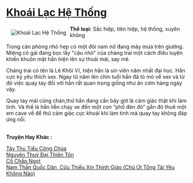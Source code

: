 <a href="https://utruyen.com/khoai-lac-he-thong/16033/" title="Khoái Lạc Hệ Thống"><h1>Khoái Lạc Hệ Thống</h1></a><div style="display:table"><img align="right" style="float: left; padding: 10px;" src="https://utruyen.com/images/story/200x260/khoai-lac-he-thong.jpg" alt="Khoái Lạc Hệ Thống"><b>Thể loại:</b> Sắc hiệp, tiên hiệp, hệ thống, xuyên không<p></p>Trong căn phòng nhỏ hẹp có một đôi nam nữ đang mây mưa trên giường. Miệng cô gái đang bọc lấy "cậu nhỏ" của chàng trai một cách điêu luyện khiến khuôn mặt hắn hiện lên sự thoải mái, say mê.<p></p>Chàng trai có tên là Lê Khôi Vĩ, hiện hắn là sin viên năm nhất đại học. Hắn cực kỳ yêu thích sex. Ngay từ năm lên chín tuổi hắn đã tò mò về sex và từ đó việc quay tay đối với hắn rất quan trọng giống như ăn cơm hàng ngày vậy.<p></p>Quay tay mãi cũng chán,thứ hắn đang cần bây giờ là cảm giác thật khi làm tình. Và thế là hắn liền chạy xe đến một con “phố đèn đỏ” gần đó thuê một em cave về để thử cảm giác cực khoái khi làm tình mà quay tay không đáp ứng nổi.</div><p><br><b>Truyện Hay Khác :</b></p><a href="https://utruyen.com/tay-thu-tieu-cong-chua/7100/" alt="Tây Thu Tiểu Công Chúa">Tây Thu Tiểu Công Chúa</a><br/><a href="https://truyenngontinhay.wordpress.com/2019/10/03/nguyen-thuy-dai-thien-ton/" alt="Nguyên Thuỷ Đại Thiên Tôn">Nguyên Thuỷ Đại Thiên Tôn</a><br/><a href="https://truyenngontinhay.wordpress.com/2019/10/03/co-chap-ngot/" alt="Cố Chấp Ngọt">Cố Chấp Ngọt</a><br/><a href="https://github.com/quanluxury/truyenhot/tree/master/truyenhay/19254/" alt="Nam Thần Quốc Dân, Cửu Thiếu Xin Thỉnh Giáo (Chú Út Tổng Tài Yêu Không Nào)">Nam Thần Quốc Dân, Cửu Thiếu Xin Thỉnh Giáo (Chú Út Tổng Tài Yêu Không Nào)</a><br/>